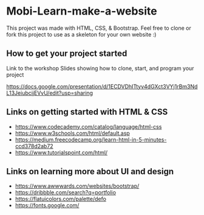 # Mobi-Learn-make-a-website
This project was made with HTML, CSS, & Bootstrap. Feel free to clone or fork this project to use as a skeleton for your own website :) 

## How to get your project started
Link to the workshop Slides showing how to clone, start, and program your project

https://docs.google.com/presentation/d/1ECDVDhITtyv4dGXct3VYj1rBm3NdL13JeiubcijEVvU/edit?usp=sharing



## Links on getting started with HTML & CSS

- https://www.codecademy.com/catalog/language/html-css
- https://www.w3schools.com/html/default.asp
- https://medium.freecodecamp.org/learn-html-in-5-minutes-ccd378d2ab72
- https://www.tutorialspoint.com/html/

## Links on learning more about UI and design
- https://www.awwwards.com/websites/bootstrap/
- https://dribbble.com/search?q=portfolio
- https://flatuicolors.com/palette/defo
- https://fonts.google.com/


